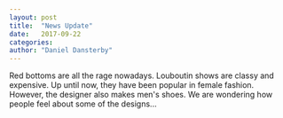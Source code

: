 ```yaml
---
layout: post
title:  "News Update"
date:   2017-09-22
categories: 
author: "Daniel Dansterby"
---
```


Red bottoms are all the rage nowadays. Louboutin shows are classy and expensive. Up until now, they have been popular in female fashion. However, the designer also makes men's shoes. We are wondering how people feel about some of the designs... 


